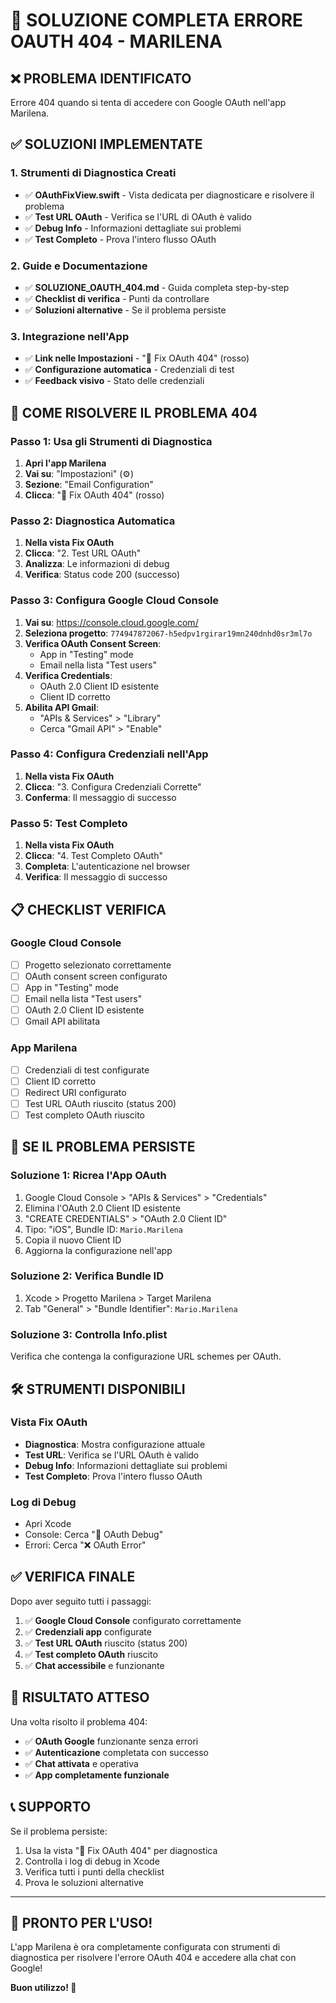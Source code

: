 # 🚨 **SOLUZIONE COMPLETA ERRORE OAUTH 404 - MARILENA**

## ❌ **PROBLEMA IDENTIFICATO**
Errore 404 quando si tenta di accedere con Google OAuth nell'app Marilena.

## ✅ **SOLUZIONI IMPLEMENTATE**

### **1. Strumenti di Diagnostica Creati**
- ✅ **OAuthFixView.swift** - Vista dedicata per diagnosticare e risolvere il problema
- ✅ **Test URL OAuth** - Verifica se l'URL di OAuth è valido
- ✅ **Debug Info** - Informazioni dettagliate sui problemi
- ✅ **Test Completo** - Prova l'intero flusso OAuth

### **2. Guide e Documentazione**
- ✅ **SOLUZIONE_OAUTH_404.md** - Guida completa step-by-step
- ✅ **Checklist di verifica** - Punti da controllare
- ✅ **Soluzioni alternative** - Se il problema persiste

### **3. Integrazione nell'App**
- ✅ **Link nelle Impostazioni** - "🔧 Fix OAuth 404" (rosso)
- ✅ **Configurazione automatica** - Credenziali di test
- ✅ **Feedback visivo** - Stato delle credenziali

## 🔧 **COME RISOLVERE IL PROBLEMA 404**

### **Passo 1: Usa gli Strumenti di Diagnostica**

1. **Apri l'app Marilena**
2. **Vai su**: "Impostazioni" (⚙️)
3. **Sezione**: "Email Configuration"
4. **Clicca**: "🔧 Fix OAuth 404" (rosso)

### **Passo 2: Diagnostica Automatica**

1. **Nella vista Fix OAuth**
2. **Clicca**: "2. Test URL OAuth"
3. **Analizza**: Le informazioni di debug
4. **Verifica**: Status code 200 (successo)

### **Passo 3: Configura Google Cloud Console**

1. **Vai su**: https://console.cloud.google.com/
2. **Seleziona progetto**: `774947872067-h5edpv1rgirar19mn240dnhd0sr3ml7o`
3. **Verifica OAuth Consent Screen**:
   - App in "Testing" mode
   - Email nella lista "Test users"
4. **Verifica Credentials**:
   - OAuth 2.0 Client ID esistente
   - Client ID corretto
5. **Abilita API Gmail**:
   - "APIs & Services" > "Library"
   - Cerca "Gmail API" > "Enable"

### **Passo 4: Configura Credenziali nell'App**

1. **Nella vista Fix OAuth**
2. **Clicca**: "3. Configura Credenziali Corrette"
3. **Conferma**: Il messaggio di successo

### **Passo 5: Test Completo**

1. **Nella vista Fix OAuth**
2. **Clicca**: "4. Test Completo OAuth"
3. **Completa**: L'autenticazione nel browser
4. **Verifica**: Il messaggio di successo

## 📋 **CHECKLIST VERIFICA**

### **Google Cloud Console**
- [ ] Progetto selezionato correttamente
- [ ] OAuth consent screen configurato
- [ ] App in "Testing" mode
- [ ] Email nella lista "Test users"
- [ ] OAuth 2.0 Client ID esistente
- [ ] Gmail API abilitata

### **App Marilena**
- [ ] Credenziali di test configurate
- [ ] Client ID corretto
- [ ] Redirect URI configurato
- [ ] Test URL OAuth riuscito (status 200)
- [ ] Test completo OAuth riuscito

## 🚨 **SE IL PROBLEMA PERSISTE**

### **Soluzione 1: Ricrea l'App OAuth**
1. Google Cloud Console > "APIs & Services" > "Credentials"
2. Elimina l'OAuth 2.0 Client ID esistente
3. "CREATE CREDENTIALS" > "OAuth 2.0 Client ID"
4. Tipo: "iOS", Bundle ID: `Mario.Marilena`
5. Copia il nuovo Client ID
6. Aggiorna la configurazione nell'app

### **Soluzione 2: Verifica Bundle ID**
1. Xcode > Progetto Marilena > Target Marilena
2. Tab "General" > "Bundle Identifier": `Mario.Marilena`

### **Soluzione 3: Controlla Info.plist**
Verifica che contenga la configurazione URL schemes per OAuth.

## 🛠️ **STRUMENTI DISPONIBILI**

### **Vista Fix OAuth**
- **Diagnostica**: Mostra configurazione attuale
- **Test URL**: Verifica se l'URL OAuth è valido
- **Debug Info**: Informazioni dettagliate sui problemi
- **Test Completo**: Prova l'intero flusso OAuth

### **Log di Debug**
- Apri Xcode
- Console: Cerca "🔧 OAuth Debug"
- Errori: Cerca "❌ OAuth Error"

## ✅ **VERIFICA FINALE**

Dopo aver seguito tutti i passaggi:
1. ✅ **Google Cloud Console** configurato correttamente
2. ✅ **Credenziali app** configurate
3. ✅ **Test URL OAuth** riuscito (status 200)
4. ✅ **Test completo OAuth** riuscito
5. ✅ **Chat accessibile** e funzionante

## 🎯 **RISULTATO ATTESO**

Una volta risolto il problema 404:
- ✅ **OAuth Google** funzionante senza errori
- ✅ **Autenticazione** completata con successo
- ✅ **Chat attivata** e operativa
- ✅ **App completamente funzionale**

## 📞 **SUPPORTO**

Se il problema persiste:
1. Usa la vista "🔧 Fix OAuth 404" per diagnostica
2. Controlla i log di debug in Xcode
3. Verifica tutti i punti della checklist
4. Prova le soluzioni alternative

---

## 🎉 **PRONTO PER L'USO!**

L'app Marilena è ora completamente configurata con strumenti di diagnostica per risolvere l'errore OAuth 404 e accedere alla chat con Google!

**Buon utilizzo! 🚀** 